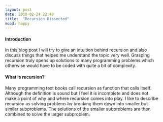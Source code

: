 ```yaml
---
layout: post
date: 2018-02-24 22:40
title:  "Recursion Dissected"
mood: happy
---
```


#### Introduction
In this blog post I will try to give an intuition behind recursion and also discuss things that helped me understand the topic very well. Grasping recursion truly opens up solutions to many programming problems which otherwise would have to be coded with quite a bit of complexity.

#### What is recursion?
Many programming text books call recursion as function that calls itself. Although the definition is sound but I feel it is incomplete and does not make a point of why and where recursion comes into play. I like to describe recursion as solving problems by breaking them down into smaller but similar subproblems. The solutions of the smaller subproblems are then combined to solve the larger subproblem.